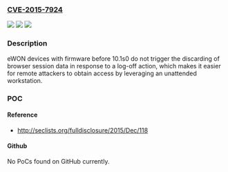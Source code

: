 ### [CVE-2015-7924](https://cve.mitre.org/cgi-bin/cvename.cgi?name=CVE-2015-7924)
![](https://img.shields.io/static/v1?label=Product&message=n%2Fa&color=blue)
![](https://img.shields.io/static/v1?label=Version&message=n%2Fa&color=blue)
![](https://img.shields.io/static/v1?label=Vulnerability&message=n%2Fa&color=brighgreen)

### Description

eWON devices with firmware before 10.1s0 do not trigger the discarding of browser session data in response to a log-off action, which makes it easier for remote attackers to obtain access by leveraging an unattended workstation.

### POC

#### Reference
- http://seclists.org/fulldisclosure/2015/Dec/118

#### Github
No PoCs found on GitHub currently.

